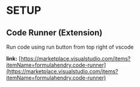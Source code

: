 # SETUP

## Code Runner (Extension)
Run code using run button from top right of vscode

**link:** [https://marketplace.visualstudio.com/items?itemName=formulahendry.code-runner](https://marketplace.visualstudio.com/items?itemName=formulahendry.code-runner)
